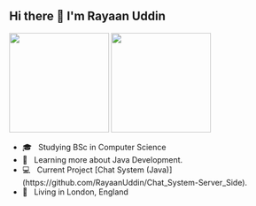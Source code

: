 ## Hi there 👋 I'm Rayaan Uddin

  <div 
  <a href="https://github.com/RayaanUddin">
  <img height="180em" src="https://github-readme-stats.vercel.app/api?username=RayaanUddin&show_icons=true&theme=dracula&include_all_commits=true&count_private=true"/>
  <img height="180em" src="https://github-readme-stats.vercel.app/api/top-langs/?RayaanUddin=samfreitasxs&layout=compact&langs_count=7&theme=dracula"/>
  </a>
</div

<img src="https://raw.githubusercontent.com/MicaelliMedeiros/micaellimedeiros/master/image/computer-illustration.png" min-width="400px" max-width="400px" width="400px" align="right" alt="Computador Samuel Freitas">

<p align="left"> 
  <ul>
    <li>🎓 &nbsp; Studying BSc in Computer Science</li>
    <li>📘 &nbsp; Learning more about Java Development.</li>
    <li>💻 &nbsp; Current Project [Chat System (Java)](https://github.com/RayaanUddin/Chat_System-Server_Side).</li>
    <li>📍 &nbsp; Living in London, England </li>
  </ul>
</p>
